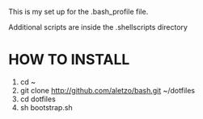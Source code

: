This is my set up for the .bash_profile file.

Additional scripts are inside the .shellscripts directory

HOW TO INSTALL
==============

1. cd ~
2. git clone http://github.com/aletzo/bash.git ~/dotfiles
3. cd dotfiles
4. sh bootstrap.sh
